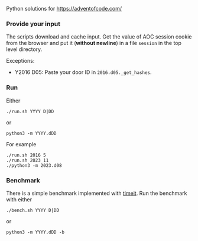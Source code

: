 Python solutions for https://adventofcode.com/

### Provide your input
The scripts download and cache input.
Get the value of AOC session cookie from the browser and put it (**without newline**) in a file `session` in the top level directory.

Exceptions:
* Y2016 D05: Paste your door ID in `2016.d05._get_hashes`.

### Run
Either
```
./run.sh YYYY D|DD
```
or
```
python3 -m YYYY.dDD
```
For example
```
./run.sh 2016 5
./run.sh 2023 11
./python3 -m 2023.d08
```

### Benchmark
There is a simple benchmark implemented with [timeit](https://docs.python.org/3/library/timeit.html).
Run the benchmark with either
```
./bench.sh YYYY D|DD
```
or
```
python3 -m YYYY.dDD -b
```
